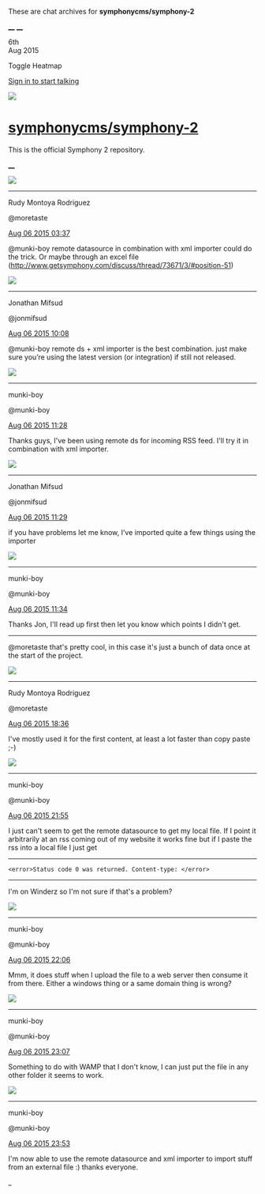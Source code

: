 These are chat archives for **symphonycms/symphony-2**

[__](/symphonycms/symphony-2/archives/2015/08/07)
[__](/symphonycms/symphony-2/archives/2015/08/05)

6th  
Aug 2015

Toggle Heatmap

[Sign in to start talking](/login?action=login&button=archive-login)

![](https://avatars-02.gitter.im/group/iv/3/57542c45c43b8c601977197e?s=48)

#  [symphonycms/symphony-2](/symphonycms/symphony-2)

This is the official Symphony 2 repository.

[ __ ](/orgs/symphonycms/rooms "More symphonycms rooms" )

![](https://avatars2.githubusercontent.com/u/857982?v=3&s=30)

__ __

Rudy Montoya Rodriguez

@moretaste

[Aug 06 2015
03:37](https://gitter.im/symphonycms/symphony-2?at=55c2d66aeff8f1d77cc364b1 ""
)

@munki-boy remote datasource in combination with xml importer could do the
trick. Or maybe through an excel file
(<http://www.getsymphony.com/discuss/thread/73671/3/#position-51>)

![](https://avatars1.githubusercontent.com/u/859775?v=3&s=30)

__ __

Jonathan Mifsud

@jonmifsud

[Aug 06 2015
10:08](https://gitter.im/symphonycms/symphony-2?at=55c33237eff8f1d77cc36dc9 ""
)

@munki-boy remote ds + xml importer is the best combination. just make sure
you’re using the latest version (or integration) if still not released.

![](https://avatars1.githubusercontent.com/u/4517581?v=3&s=30)

__ __

munki-boy

@munki-boy

[Aug 06 2015
11:28](https://gitter.im/symphonycms/symphony-2?at=55c344fa37816be77cafe0b2 ""
)

Thanks guys, I've been using remote ds for incoming RSS feed. I'll try it in
combination with xml importer.

![](https://avatars1.githubusercontent.com/u/859775?v=3&s=30)

__ __

Jonathan Mifsud

@jonmifsud

[Aug 06 2015
11:29](https://gitter.im/symphonycms/symphony-2?at=55c3451868c869d67cf07bc3 ""
)

if you have problems let me know, I’ve imported quite a few things using the
importer

![](https://avatars1.githubusercontent.com/u/4517581?v=3&s=30)

__ __

munki-boy

@munki-boy

[Aug 06 2015
11:34](https://gitter.im/symphonycms/symphony-2?at=55c3463268c869d67cf07be8 ""
)

Thanks Jon, I'll read up first then let you know which points I didn't get.

__ __

@moretaste that's pretty cool, in this case it's just a bunch of data once at
the start of the project.

![](https://avatars2.githubusercontent.com/u/857982?v=3&s=30)

__ __

Rudy Montoya Rodriguez

@moretaste

[Aug 06 2015
18:36](https://gitter.im/symphonycms/symphony-2?at=55c3a934428d74fe28f76a7e ""
)

I've mostly used it for the first content, at least a lot faster than copy
paste ;-)

![](https://avatars1.githubusercontent.com/u/4517581?v=3&s=30)

__ __

munki-boy

@munki-boy

[Aug 06 2015
21:55](https://gitter.im/symphonycms/symphony-2?at=55c3d7de428d74fe28f77240 ""
)

I just can't seem to get the remote datasource to get my local file. If I
point it arbitrarily at an rss coming out of my website it works fine but if I
paste the rss into a local file I just get

__ __

    
    
    <error>Status code 0 was returned. Content-type: </error>

__ __

I'm on Winderz so I'm not sure if that's a problem?

![](https://avatars1.githubusercontent.com/u/4517581?v=3&s=30)

__ __

munki-boy

@munki-boy

[Aug 06 2015
22:06](https://gitter.im/symphonycms/symphony-2?at=55c3da4b5dab14832485cbb5 ""
)

Mmm, it does stuff when I upload the file to a web server then consume it from
there. Either a windows thing or a same domain thing is wrong?

![](https://avatars1.githubusercontent.com/u/4517581?v=3&s=30)

__ __

munki-boy

@munki-boy

[Aug 06 2015
23:07](https://gitter.im/symphonycms/symphony-2?at=55c3e8bf428d74fe28f7744c ""
)

Something to do with WAMP that I don't know, I can just put the file in any
other folder it seems to work.

![](https://avatars1.githubusercontent.com/u/4517581?v=3&s=30)

__ __

munki-boy

@munki-boy

[Aug 06 2015
23:53](https://gitter.im/symphonycms/symphony-2?at=55c3f380cac3038224f5f6d1 ""
)

I'm now able to use the remote datasource and xml importer to import stuff
from an external file :) thanks everyone.

_

